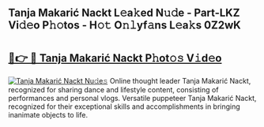## Tanja Makarić Nackt L𝚎a𝚔ed N𝚞𝚍e - Part-LKZ Vi𝚍𝚎o P𝚑𝚘tos - H𝚘𝚝 O𝚗𝚕yf𝚊ns L𝚎a𝚔s 0Z2wK

# <h2><a href="http://kf4bffe.oniu.top/?m=Tanja+Makari%c4%87+Nackt">🔗👉 🔴 Tanja Makarić Nackt P𝚑ot𝚘𝚜 V𝚒d𝚎o</a></h2>

[![Tanja Makarić Nackt Nu𝚍e𝚜](https://i.imgur.com/0qMVB7G.gif)](http://kf4bffe.oniu.top/?m=Tanja+Makari%c4%87+Nackt)
Online thought leader Tanja Makarić Nackt, recognized for sharing dance and lifestyle content, consisting of performances and personal vlogs. Versatile puppeteer Tanja Makarić Nackt, recognized for their exceptional skills and accomplishments in bringing inanimate objects to life.  
